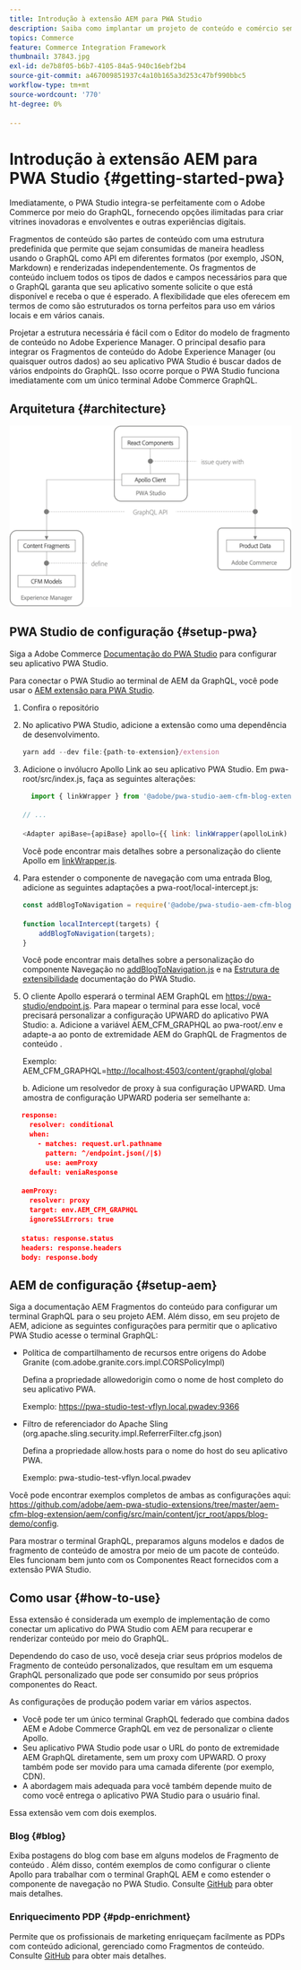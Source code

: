 ```yaml
---
title: Introdução à extensão AEM para PWA Studio
description: Saiba como implantar um projeto de conteúdo e comércio sem cabeçalho AEM com o PWA Studio.
topics: Commerce
feature: Commerce Integration Framework
thumbnail: 37843.jpg
exl-id: de7b8f05-b6b7-4105-84a5-940c16ebf2b4
source-git-commit: a467009851937c4a10b165a3d253c47bf990bbc5
workflow-type: tm+mt
source-wordcount: '770'
ht-degree: 0%

---
```


# Introdução à extensão AEM para PWA Studio {#getting-started-pwa}

Imediatamente, o PWA Studio integra-se perfeitamente com o Adobe Commerce por meio do GraphQL, fornecendo opções ilimitadas para criar vitrines inovadoras e envolventes e outras experiências digitais.

Fragmentos de conteúdo são partes de conteúdo com uma estrutura predefinida que permite que sejam consumidas de maneira headless usando o GraphQL como API em diferentes formatos (por exemplo, JSON, Markdown) e renderizadas independentemente. Os fragmentos de conteúdo incluem todos os tipos de dados e campos necessários para que o GraphQL garanta que seu aplicativo somente solicite o que está disponível e receba o que é esperado. A flexibilidade que eles oferecem em termos de como são estruturados os torna perfeitos para uso em vários locais e em vários canais.

Projetar a estrutura necessária é fácil com o Editor do modelo de fragmento de conteúdo no Adobe Experience Manager. O principal desafio para integrar os Fragmentos de conteúdo do Adobe Experience Manager (ou quaisquer outros dados) ao seu aplicativo PWA Studio é buscar dados de vários endpoints do GraphQL. Isso ocorre porque o PWA Studio funciona imediatamente com um único terminal Adobe Commerce GraphQL.

## Arquitetura {#architecture}

![Arquitetura PWA sem periféricos](/help/commerce/cif/assets/pwa-studio/PWA-Studio_Architecture.png)

## PWA Studio de configuração {#setup-pwa}

Siga a Adobe Commerce [Documentação do PWA Studio](https://developer.adobe.com/commerce/pwa-studio/tutorials/) para configurar seu aplicativo PWA Studio.

Para conectar o PWA Studio ao terminal de AEM da GraphQL, você pode usar o [AEM extensão para PWA Studio](https://github.com/adobe/aem-pwa-studio-extensions).

1. Confira o repositório

1. No aplicativo PWA Studio, adicione a extensão como uma dependência de desenvolvimento.

   ```javascript
   yarn add --dev file:{path-to-extension}/extension
   ```

1. Adicione o invólucro Apollo Link ao seu aplicativo PWA Studio. Em pwa-root/src/index.js, faça as seguintes alterações:

   ```javascript
     import { linkWrapper } from '@adobe/pwa-studio-aem-cfm-blog-extension';
   
   // ...
   
   <Adapter apiBase={apiBase} apollo={{ link: linkWrapper(apolloLink) }} store={store}>
   ```

   Você pode encontrar mais detalhes sobre a personalização do cliente Apollo em [linkWrapper.js](https://github.com/adobe/aem-pwa-studio-extensions/blob/master/aem-cfm-blog-extension/extension/src/linkWrapper.js).

1. Para estender o componente de navegação com uma entrada Blog, adicione as seguintes adaptações a pwa-root/local-intercept.js:

   ```javascript
   const addBlogToNavigation = require('@adobe/pwa-studio-aem-cfm-blog-extension/src/addBlogToNavigation');
   
   function localIntercept(targets) {
       addBlogToNavigation(targets);
   }    
   ```

   Você pode encontrar mais detalhes sobre a personalização do componente Navegação no [addBlogToNavigation.js](https://github.com/adobe/aem-pwa-studio-extensions/blob/master/aem-cfm-blog-extension/extension/src/addBlogToNavigation.js) e na [Estrutura de extensibilidade](https://developer.adobe.com/commerce/pwa-studio/guides/general-concepts/extensibility/) documentação do PWA Studio.

1. O cliente Apollo esperará o terminal AEM GraphQL em <https://pwa-studio/endpoint.js>. Para mapear o terminal para esse local, você precisará personalizar a configuração UPWARD do aplicativo PWA Studio: a. Adicione a variável AEM_CFM_GRAPHQL ao pwa-root/.env e adapte-a ao ponto de extremidade AEM do GraphQL de Fragmentos de conteúdo .

   Exemplo: AEM_CFM_GRAPHQL=<http://localhost:4503/content/graphql/global>

   b. Adicione um resolvedor de proxy à sua configuração UPWARD. Uma amostra de configuração UPWARD poderia ser semelhante a:

```json
   response:
     resolver: conditional
     when:
       - matches: request.url.pathname
         pattern: ^/endpoint.json(/|$)
         use: aemProxy
     default: veniaResponse

   aemProxy:
     resolver: proxy
     target: env.AEM_CFM_GRAPHQL
     ignoreSSLErrors: true

   status: response.status
   headers: response.headers
   body: response.body
```

## AEM de configuração {#setup-aem}

Siga a documentação AEM Fragmentos do conteúdo para configurar um terminal GraphQL para o seu projeto AEM. Além disso, em seu projeto de AEM, adicione as seguintes configurações para permitir que o aplicativo PWA Studio acesse o terminal GraphQL:

* Política de compartilhamento de recursos entre origens do Adobe Granite (com.adobe.granite.cors.impl.CORSPolicyImpl)

   Defina a propriedade allowedorigin como o nome de host completo do seu aplicativo PWA.

   Exemplo:  <https://pwa-studio-test-vflyn.local.pwadev:9366>

* Filtro de referenciador do Apache Sling (org.apache.sling.security.impl.ReferrerFilter.cfg.json)

   Defina a propriedade allow.hosts para o nome do host do seu aplicativo PWA.

   Exemplo: pwa-studio-test-vflyn.local.pwadev

Você pode encontrar exemplos completos de ambas as configurações aqui: <https://github.com/adobe/aem-pwa-studio-extensions/tree/master/aem-cfm-blog-extension/aem/config/src/main/content/jcr_root/apps/blog-demo/config>.

Para mostrar o terminal GraphQL, preparamos alguns modelos e dados de fragmento de conteúdo de amostra por meio de um pacote de conteúdo. Eles funcionam bem junto com os Componentes React fornecidos com a extensão PWA Studio.

## Como usar {#how-to-use}

Essa extensão é considerada um exemplo de implementação de como conectar um aplicativo do PWA Studio com AEM para recuperar e renderizar conteúdo por meio do GraphQL.

Dependendo do caso de uso, você deseja criar seus próprios modelos de Fragmento de conteúdo personalizados, que resultam em um esquema GraphQL personalizado que pode ser consumido por seus próprios componentes do React.

As configurações de produção podem variar em vários aspectos.

* Você pode ter um único terminal GraphQL federado que combina dados AEM e Adobe Commerce GraphQL em vez de personalizar o cliente Apollo.
* Seu aplicativo PWA Studio pode usar o URL do ponto de extremidade AEM GraphQL diretamente, sem um proxy com UPWARD. O proxy também pode ser movido para uma camada diferente (por exemplo, CDN).
* A abordagem mais adequada para você também depende muito de como você entrega o aplicativo PWA Studio para o usuário final.

Essa extensão vem com dois exemplos.

### Blog {#blog}

Exiba postagens do blog com base em alguns modelos de Fragmento de conteúdo . Além disso, contém exemplos de como configurar o cliente Apollo para trabalhar com o terminal GraphQL AEM e como estender o componente de navegação no PWA Studio. Consulte [GitHub](https://github.com/adobe/aem-pwa-studio-extensions/tree/master/aem-cfm-blog-extension) para obter mais detalhes.

### Enriquecimento PDP {#pdp-enrichment}

Permite que os profissionais de marketing enriqueçam facilmente as PDPs com conteúdo adicional, gerenciado como Fragmentos de conteúdo.  Consulte [GitHub](https://github.com/adobe/aem-pwa-studio-extensions/tree/master/aem-cif-product-page-extension) para obter mais detalhes.
